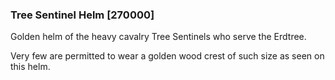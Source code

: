 ### Tree Sentinel Helm [270000]

Golden helm of the heavy cavalry Tree Sentinels who serve the Erdtree.

Very few are permitted to wear a golden wood crest of such size as seen on this helm.